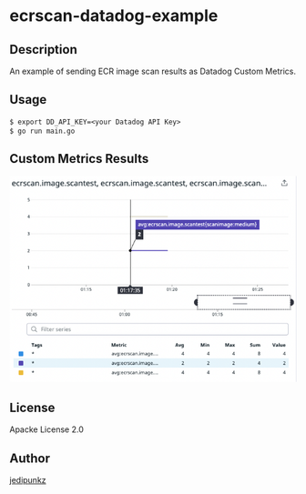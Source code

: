 # ecrscan-datadog-example

## Description

An example of sending ECR image scan results as Datadog Custom Metrics.

## Usage

```shell
$ export DD_API_KEY=<your Datadog API Key>
$ go run main.go
```

## Custom Metrics Results

<img src="https://raw.githubusercontent.com/jedipunkz/ecrscan-datadog-example/main/pix/ecrscan-datadog.png">

## License

Apacke License 2.0

## Author

[jedipunkz](https://twitter.com/jedipunkz)
